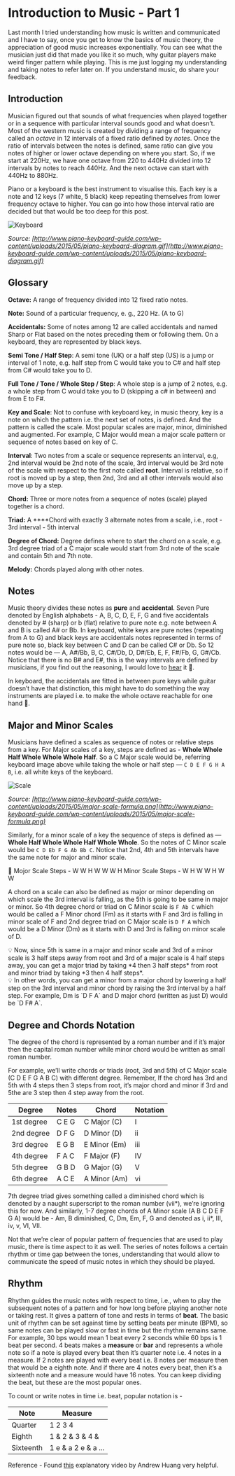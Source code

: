 # Introduction to Music - Part 1

Last month I tried understanding how music is written and communicated and I have to say, once you get to know the basics of music theory, the appreciation of good music increases exponentially. You can see what the musician just did that made you like it so much, why guitar players make weird finger pattern while playing. This is me just logging my understanding and taking notes to refer later on. If you understand music, do share your feedback.

## Introduction

Musician figured out that sounds of what frequencies when played together or in a sequence with particular interval sounds good and what doesn’t. Most of the western music is created by dividing a range of frequency called an *octave* in 12 intervals of a fixed ratio defined by *notes*. Once the ratio of intervals between the notes is defined, same ratio can give you notes of higher or lower octave depending on where you start. So, if we start at 220Hz, we have one octave from 220 to 440Hz divided into 12 intervals by notes to reach 440Hz. And the next octave can start with 440Hz to 880Hz.

Piano or a keyboard is the best instrument to visualise this. Each key is a note and 12 keys (7 white, 5 black) keep repeating themselves from lower frequency octave to higher. You can go into how those interval ratio are decided but that would be too deep for this post. 

![Keyboard](/public/images/keyboard.png)

*Source: [http://www.piano-keyboard-guide.com/wp-content/uploads/2015/05/piano-keyboard-diagram.gif](http://www.piano-keyboard-guide.com/wp-content/uploads/2015/05/piano-keyboard-diagram.gif)*

## Glossary

**Octave:** A range of frequency divided into 12 fixed ratio notes.

**Note:** Sound of a particular frequency, e. g., 220 Hz. (A to G)

**Accidentals:** Some of notes among 12 are called accidentals and named Sharp or Flat based on the notes preceding them or following them. On a keyboard, they are represented by black keys.

**Semi Tone / Half Step**: A semi tone (UK) or a half step (US) is a jump or interval of 1 note, e.g. half step from C would take you to C# and half step from C# would take you to D.

**Full Tone / Tone / Whole Step / Step**: A whole step is a jump of 2 notes, e.g. a whole step from C would take you to D (skipping a c# in between) and from E to F#.

**Key and Scale**: Not to confuse with keyboard key, in music theory, key is a note on which the pattern i.e. the next set of notes, is defined. And the pattern is called the scale. Most popular scales are major, minor, diminished and augmented. For example, C Major would mean a major scale pattern or sequence of notes based on key of C.

**Interval**: Two notes from a scale or sequence represents an interval, e.g, 2nd interval would be 2nd note of the scale, 3rd interval would be 3rd note of the scale with respect to the first note called **root**. Interval is relative, so if root is moved up by a step, then 2nd, 3rd and all other intervals would also move up by a step.

**Chord:** Three or more notes from a sequence of notes (scale) played together is a chord.

**Triad:** A ****Chord with exactly 3 alternate notes from a scale, i.e., root - 3rd interval - 5th interval

**Degree of Chord:** Degree defines where to start the chord on a scale, e.g. 3rd degree triad of a C major scale would start from 3rd note of the scale and contain 5th and 7th note.

**Melody:** Chords played along with other notes.

## Notes

Music theory divides these notes as **pure** and **accidental**. Seven Pure denoted by English alphabets - A, B, C, D, E, F, G and five accidentals denoted by # (sharp) or b (flat) relative to pure note e.g. note between A and B is called A# or Bb. In keyboard, white keys are pure notes (repeating from A to G) and black keys are accidentals notes represented in terms of pure note so, black key between C and D can be called C# or Db. So 12 notes would be — A, A#/Bb, B, C, C#/Db, D, D#/Eb, E, F, F#/Fb, G, G#/Cb. Notice that there is no B# and E#, this is the way intervals are defined by musicians, if you find out the reasoning, I would love to [hear](https://nikhilsoni.me/contact) it 🤔. 

In keyboard, the accidentals are fitted in between pure keys while guitar doesn’t have that distinction, this might have to do something the way instruments are played i.e. to make the whole octave reachable for one hand 🤷.

## Major and Minor Scales

Musicians have defined a scales as sequence of notes or relative steps from a key. For Major scales of a key, steps are defined as - **Whole Whole Half Whole Whole Whole Half**. So a C Major scale would be, referring keyboard image above while taking the whole or half step — `C D E F G H A B`, i.e. all white keys of the keyboard.

![Scale](/public/images/scale.png)

*Source: [http://www.piano-keyboard-guide.com/wp-content/uploads/2015/05/major-scale-formula.png](http://www.piano-keyboard-guide.com/wp-content/uploads/2015/05/major-scale-formula.png)*

Similarly, for a minor scale of a key the sequence of steps is defined as — **Whole Half Whole Whole Half Whole Whole**. So the notes of C Minor scale would be `C D Eb F G Ab Bb C`.  Notice that 2nd, 4th and 5th intervals have the same note for major and minor scale.

<aside>
🎵 Mojor Scale Steps - W W H W W W H
Minor Scale Steps - W H W W H W W

</aside>

A chord on a scale can also be defined as major or minor depending on which scale the 3rd interval is falling, as the 5th is going to be same in major or minor. So 4th degree chord or triad on C Minor scale is `F Ab C`  which would be called a F Minor chord (Fm) as it starts with F and 3rd is falling in minor scale of F and 2nd degree triad on C Major scale is `D F A` which would be a D Minor (Dm) as it starts with D and 3rd is falling on minor scale of D. 

<aside>
💡 Now, since 5th is same in a major and minor scale and 3rd of a minor scale is 3 half steps away from root and 3rd of a major scale is 4 half steps away, you can get a major triad by taking *4 then 3 half steps* from root and minor triad by taking *3 then 4 half steps*.

</aside>

<aside>
💡 In other words, you can get a minor from a major chord by lowering a half step on the 3rd interval and minor chord by raising the 3rd interval by a half step. For example, Dm is `D F A` and D major chord (written as just D) would be `D F# A`.

</aside>

## Degree and Chords Notation

The degree of the chord is represented by a roman number and if it’s major then the capital roman number while minor chord would be written as small roman number.

For example, we’ll write chords or triads (root, 3rd and 5th) of C Major scale (C D E F G A B C) with different degree. Remember, If the chord has 3rd and 5th with 4 steps then 3 steps from root, it’s major chord and minor if 3rd and 5the are 3 step then 4 step away from the root.

| Degree | Notes | Chord | Notation |
| --- | --- | --- | --- |
| 1st degree | C E G | C Major (C) | I |
| 2nd degree | D F G | D Minor (D) | ii |
| 3rd degree | E G B | E Minor (Em) | iii |
| 4th degree | F A C | F Major (F) | IV |
| 5th degree | G B D | G Major (G) | V |
| 6th degree | A C E | A Minor (Am) | vi |

7th degree triad gives something called a diminished chord which is denoted by a naught superscript to the roman number (vii*), we’re ignoring this for now. And similarly, 1-7 degree chords of A Minor scale (A B C D E F G A) would be - Am, B diminished, C, Dm, Em, F, G and denoted as i, ii*, III, iv, v, VI, VII.

Not that we’re clear of popular pattern of frequencies that are used to play music, there is time aspect to it as well. The series of notes follows a certain rhythm or time gap between the tones, understanding that would allow to communicate the speed of music notes in which they should be played. 

## Rhythm

Rhythm guides the music notes with respect to time, i.e., when to play the subsequent notes of a pattern and for how long before playing another note or taking rest. It gives a pattern of tone and rests in terms of **beat**. The basic unit of rhythm can be set against time by setting beats per minute (BPM), so same notes can be played slow or fast in time but the rhythm remains same. For example, 30 bps would mean 1 beat every 2 seconds while 60 bps is 1 beat per second. 4 beats makes a **measure** or **bar** and represents a whole note so if a note is played every beat then it’s quarter note i.e. 4 notes in a measure. If 2 notes are played with every beat i.e. 8 notes per measure then that would be a eighth note. And if there are 4 notes every beat, then it’s a sixteenth note and a measure would have 16 notes. You can keep dividing the beat, but these are the most popular ones.

To count or write notes in time i.e. beat, popular notation is -

| Note | Measure |
| --- | --- |
| Quarter | 1 2 3 4 |
| Eighth | 1 & 2 & 3 & 4 & |
| Sixteenth | 1 e & a 2 e & a ... |

Reference - Found [this](https://www.youtube.com/watch?v=rgaTLrZGlk0) explanatory video by Andrew Huang very helpful.